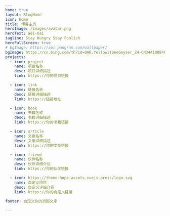 ```yaml
---
home: true
layout: BlogHome
icon: home
title: 博客主页
heroImage: /images/avatar.png
heroText: Wei-Kai
tagline: Stay Hungry Stay Foolish
heroFullScreen: true
# bgImage: https://api.paugram.com/wallpaper/
bgImage: https://cn.bing.com/th?id=OHR.YellowstoneGeyser_ZH-CN3441008468_1920x1080.webp
projects:
  - icon: project
    name: 项目名称
    desc: 项目详细描述
    link: https://你的项目链接

  - icon: link
    name: 链接名称
    desc: 链接详细描述
    link: https://链接地址

  - icon: book
    name: 书籍名称
    desc: 书籍详细描述
    link: https://你的书籍链接

  - icon: article
    name: 文章名称
    desc: 文章详细描述
    link: https://你的文章链接

  - icon: friend
    name: 伙伴名称
    desc: 伙伴详细介绍
    link: https://你的伙伴链接

  - icon: https://theme-hope-assets.vuejs.press/logo.svg
    name: 自定义项目
    desc: 自定义详细介绍
    link: https://你的自定义链接

footer: 自定义你的页脚文字

---
```

